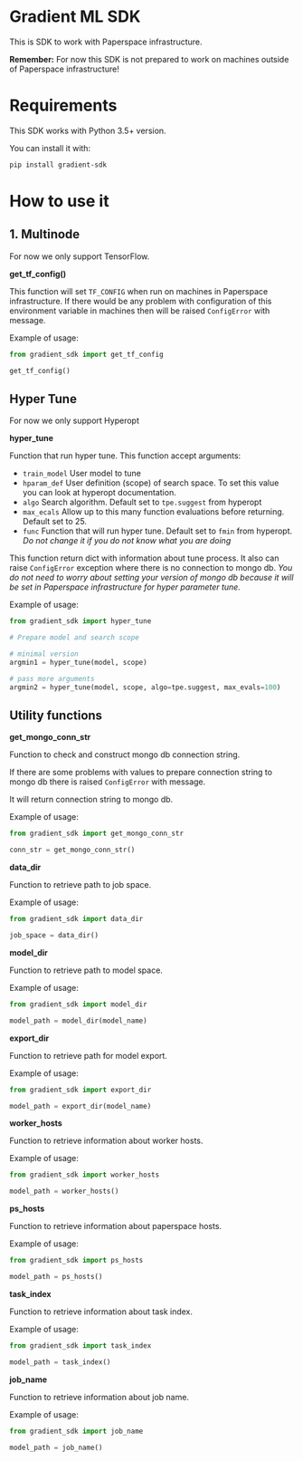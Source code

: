# Gradient ML SDK

This is SDK to work with Paperspace infrastructure.

**Remember:**
For now this SDK is not prepared to work on machines outside of Paperspace infrastructure!

# Requirements

This SDK works with Python 3.5+ version.

You can install it with:

```bash
pip install gradient-sdk
```

# How to use it

## 1. Multinode

For now we only support TensorFlow.

**get_tf_config()**

This function will set `TF_CONFIG` when run on machines in Paperspace infrastructure.
If there would be any problem with configuration of this environment variable in machines then will be raised `ConfigError` with message.

Example of usage:
```python
from gradient_sdk import get_tf_config

get_tf_config()
```

## Hyper Tune

For now we only support Hyperopt

 **hyper_tune**
 
 Function that run hyper tune. This function accept arguments:
 - `train_model`
 User model to tune
 - `hparam_def`
 User definition (scope) of search space.
 To set this value you can look at hyperopt documentation.
 - `algo` 
 Search algorithm.
 Default set to `tpe.suggest` from hyperopt
 - `max_ecals` 
 Allow up to this many function evaluations before returning. 
 Default set to 25.
 - `func` 
 Function that will run hyper tune.
 Default set to `fmin` from hyperopt. _Do not change it if you do not know what you are doing_
 
This function return dict with information about tune process.
It also can raise `ConfigError` exception where there is no connection to mongo db.
_You do not need to worry about setting your version of mongo db because it will be set in Paperspace infrastructure for hyper parameter tune._
 
Example of usage:
```python
from gradient_sdk import hyper_tune

# Prepare model and search scope

# minimal version
argmin1 = hyper_tune(model, scope)

# pass more arguments
argmin2 = hyper_tune(model, scope, algo=tpe.suggest, max_evals=100)
```
 
 ## Utility functions

**get_mongo_conn_str**

Function to check and construct mongo db connection string.

If there are some problems with values to prepare connection string to mongo db there is raised `ConfigError` with message.

It will return connection string to mongo db.

Example of usage:
```python
from gradient_sdk import get_mongo_conn_str

conn_str = get_mongo_conn_str()
```

**data_dir**

Function to retrieve path to job space.

Example of usage:
```python
from gradient_sdk import data_dir

job_space = data_dir()
```

**model_dir**

Function to retrieve path to model space.

Example of usage:
```python
from gradient_sdk import model_dir

model_path = model_dir(model_name)
```

**export_dir**

Function to retrieve path for model export.

Example of usage:
```python
from gradient_sdk import export_dir

model_path = export_dir(model_name)
```

**worker_hosts**

Function to retrieve information about worker hosts.

Example of usage:
```python
from gradient_sdk import worker_hosts

model_path = worker_hosts()
```

**ps_hosts**

Function to retrieve information about paperspace hosts.

Example of usage:
```python
from gradient_sdk import ps_hosts

model_path = ps_hosts()
```

**task_index**

Function to retrieve information about task index.

Example of usage:
```python
from gradient_sdk import task_index

model_path = task_index()
```

**job_name**

Function to retrieve information about job name.

Example of usage:
```python
from gradient_sdk import job_name

model_path = job_name()
```
